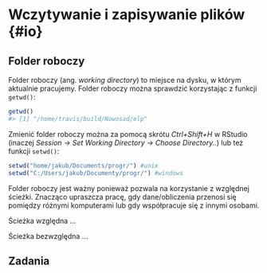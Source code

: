 
# Wczytywanie i zapisywanie plików {#io}

<!-- csv better than many! -->
<!-- folder roboczy -->

## Folder roboczy

Folder roboczy (ang. *working directory*) to miejsce na dysku, w którym aktualnie pracujemy.
Folder roboczy można sprawdzić korzystając z funkcji `getwd()`:


```r
getwd()
#> [1] "/home/travis/build/Nowosad/elp"
```

Zmienić folder roboczy można za pomocą skrótu *Ctrl+Shift+H* w RStudio (inaczej *Session -> Set Working Directory -> Choose Directory..*) lub też funkcji `setwd()`:


```r
setwd("home/jakub/Documents/progr/") #unix
setwd("C:/Users/jakub/Documenty/progr/") #windows
```

Folder roboczy jest ważny ponieważ pozwala na korzystanie z względnej ścieżki.
Znacząco upraszcza pracę, gdy dane/obliczenia przenosi się pomiędzy różnymi komputerami lub gdy współpracuje się z innymi osobami.

Ścieżka względna ...

Ścieżka bezwzględna ...

## Zadania
